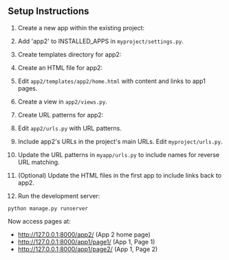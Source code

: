
## Setup Instructions

1. Create a new app within the existing project:
2. Add 'app2' to INSTALLED_APPS in `myproject/settings.py`.

3. Create templates directory for app2:
4. Create an HTML file for app2:
5. Edit `app2/templates/app2/home.html` with content and links to app1 pages.

6. Create a view in `app2/views.py`.

7. Create URL patterns for app2:
8.  Edit `app2/urls.py` with URL patterns.

9. Include app2's URLs in the project's main URLs. Edit `myproject/urls.py`.

10. Update the URL patterns in `myapp/urls.py` to include names for reverse URL matching.

11. (Optional) Update the HTML files in the first app to include links back to app2.

12. Run the development server:
 ```
 python manage.py runserver
 ```

Now access  pages at:
- http://127.0.0.1:8000/app2/ (App 2 home page)
- http://127.0.0.1:8000/app1/page1/ (App 1, Page 1)
- http://127.0.0.1:8000/app1/page2/ (App 1, Page 2)

